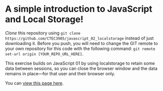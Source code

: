 # A simple introduction to JavaScript and Local Storage!

*Clone* this repository using `git clone https://github.com/CTEC3905/javascript_02_localstorage` instead of just downloading it. Before you push, you will need to change the GIT remote to your own repository for this code with the following command: `git remote set-url origin [YOUR_REPO_URL_HERE]`.

This exercise builds on JavaScript 01 by using localstorage to retain some data between sessions, so you can close the browser window and the data remains in place—for that user and their browser only.

You can [view this page here](https://ctec3905.github.io/javascript_02_localstorage/).